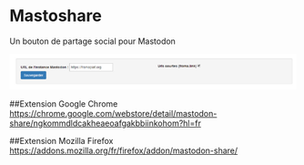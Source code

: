 # Mastoshare
Un bouton de partage social pour Mastodon

![Image of Mastodon Share Options Panel](githubpic01.png)

##Extension Google Chrome
https://chrome.google.com/webstore/detail/mastodon-share/ngkommdldcakheaeoafgakbbiinkohom?hl=fr

##Extension Mozilla Firefox
https://addons.mozilla.org/fr/firefox/addon/mastodon-share/
